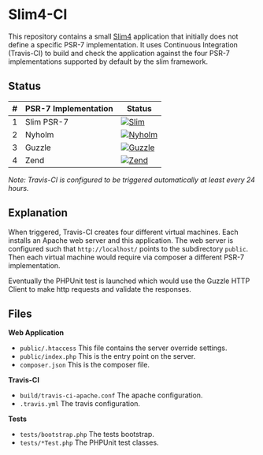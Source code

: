# Slim4-CI

This repository contains a small [Slim4](https://github.com/slimphp/Slim) application
that initially does not define a specific PSR-7 implementation. It uses
Continuous Integration (Travis-CI) to build and check the application 
against the four PSR-7 implementations supported by default by the slim 
framework.


## Status

| #   | PSR-7 Implementation | Status         |
| --- | -------------------- | -------------- |
| 1   | Slim PSR-7           | [![Slim](https://travis-matrix-badges.herokuapp.com/repos/adriansuter/Slim4-CI/branches/master/1)](https://travis-ci.org/adriansuter/Slim4-CI)              |
| 2   | Nyholm               | [![Nyholm](https://travis-matrix-badges.herokuapp.com/repos/adriansuter/Slim4-CI/branches/master/2)](https://travis-ci.org/adriansuter/Slim4-CI)            |
| 3   | Guzzle               | [![Guzzle](https://travis-matrix-badges.herokuapp.com/repos/adriansuter/Slim4-CI/branches/master/3)](https://travis-ci.org/php-http/psr7-integration-tests) |
| 4   | Zend                 | [![Zend](https://travis-matrix-badges.herokuapp.com/repos/adriansuter/Slim4-CI/branches/master/4)](https://travis-ci.org/php-http/psr7-integration-tests)   |

*Note: Travis-CI is configured to be triggered automatically at least every 24 hours.*


## Explanation

When triggered, Travis-CI creates four different virtual machines. Each installs
an Apache web server and this application. The web server is configured such
that `http://localhost/` points to the subdirectory `public`. Then each virtual 
machine would require via composer a different PSR-7 implementation.

Eventually the PHPUnit test is launched which would use the Guzzle HTTP
Client to make http requests and validate the responses.


## Files

**Web Application**

- `public/.htaccess` This file contains the server override settings.
- `public/index.php` This is the entry point on the server.
- `composer.json` This is the composer file.

**Travis-CI**

- `build/travis-ci-apache.conf` The apache configuration.
- `.travis.yml` The travis configuration.

**Tests**

- `tests/bootstrap.php` The tests bootstrap.
- `tests/*Test.php` The PHPUnit test classes.
